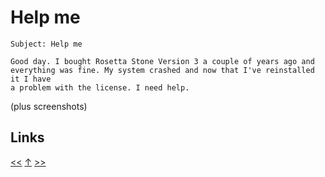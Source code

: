 # Help me

    Subject: Help me

    Good day. I bought Rosetta Stone Version 3 a couple of years ago and
    everything was fine. My system crashed and now that I've reinstalled it I have
    a problem with the license. I need help. 

(plus screenshots)
## Links

[<<](2022-08-21.md) [↑](../) [>>](2022-10-17.md)
